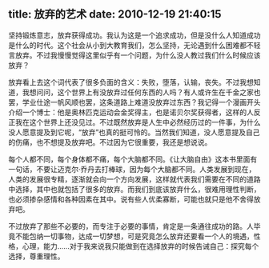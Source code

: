 title: 放弃的艺术
date: 2010-12-19 21:40:15
---

坚持锻炼意志，放弃获得成功。我认为这是一个追求成功，但是没什么人知道成功是什么的时代。这个社会从小到大教育我们，怎么坚持，无论遇到什么困难都不轻言放弃。不过我慢慢觉得这里似乎有一个问题，为什么没人教过我们什么时候应该放弃？

放弃看上去这个词代表了很多负面的含义：失败，堕落，认输，丧失。不过我想知道，我想问问，这个世界上有没放弃过任何东西的人吗？有人或许生在千金之家也罢，学业仕途一帆风顺也罢，这条道路上难道没放弃过东西？我记得一个漫画开头介绍一个博士：他是奥林匹克运动会金奖得主，也是诺贝尔奖获得者，这样的人反正我在这个世界上还没见过。不过既然放弃是人生中必然经历过的一件事，为什么没人愿意提及到它呢，“放弃”也真的挺可怜的。当然我们知道，没人愿意提及自己的伤痛，也不想提及放弃吧。不过因为它很重要，我还是想说说。

每个人都不同，每个身体都不痛，每个大脑都不同。《让大脑自由》这本书里面有一句话，不要让迈克尔·乔丹去打棒球，因为每个大脑都不同。人类发展到现在，人类的发展很专精，逐渐就会向一个方向发展，这样就代表我们需要在不同的道路中选择，其中也就包括了很多的放弃。而我们到底该放弃什么，很难用理性判断，也必须掺杂感情和各种因素在其中。说有些人优柔寡断，可能也就只是他不舍得放弃吧。

不过放弃了那些不必要的，而专注于必要的事情，肯定是一条通往成功的路。人毕竟不能包纳一切事物，达成一切梦想，可是究竟怎么放弃还要看一个人的境遇，性格，心理，能力……对于我来说我只能做到在选择放弃的时候告诫自己：探究每个选择，尊重理性。
